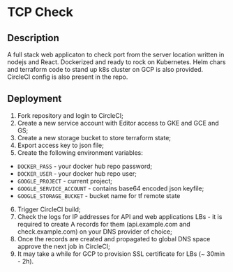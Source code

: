 # TCP Check

## Description

A full stack web applicaton to check port from the server location written in nodejs and React. Dockerized and ready to rock on Kubernetes.
Helm chars and terraform code to stand up k8s cluster on GCP is also provided. CircleCI config is also present in the repo.

## Deployment

1. Fork repository and login to CircleCI;
2. Create a new service account with Editor access to GKE and GCE and GS;
3. Create a new storage bucket to store terraform state;
4. Export access key to json file;
5. Create the following environment variables:

* `DOCKER_PASS` - your docker hub repo password;
* `DOCKER_USER` - your docker hub repo user;
* `GOOGLE_PROJECT` - current project;
* `GOOGLE_SERVICE_ACCOUNT` - contains base64 encoded json keyfile;
* `GOOGLE_STORAGE_BUCKET` - bucket name for tf remote state

6. Trigger CircleCI build;
7. Check the logs for IP addresses for API and web applications LBs - it is required to create A records for them (api.example.com and check.example.com) on your DNS provider of choice;
8. Once the records are created and propagated to global DNS space approve the next job in CircleCI;
9. It may take a while for GCP to provision SSL certificate for LBs (~ 30min - 2h).

